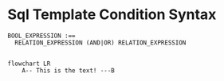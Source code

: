 # Sql Template Condition Syntax



```
BOOL_EXPRESSION :==
  RELATION_EXPRESSION (AND|OR) RELATION_EXPRESSION
```

```mermaid

flowchart LR
    A-- This is the text! ---B

```

